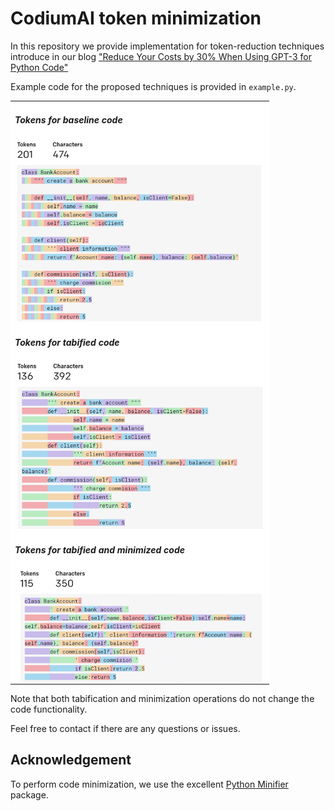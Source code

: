 # CodiumAI token minimization

In this repository we provide implementation for token-reduction techniques introduce in our blog ["Reduce Your Costs by 30% When Using GPT-3 for Python Code"](https://www.codium.ai/post/reduce-your-costs-by-30-when-using-gpt-3-for-python-code)

Example code for the proposed techniques is provided in `example.py`.

<p align="center">
 <table class="tg">
 <tr>
    <td class="tg-c3ow" style="background-color: white;"><h5>Tokens for baseline code</h5><img alt="Baseline Tokens" src=pics/baseline_tokens.png align="center" width="400"  style="background-color: white;"></td>
  </tr>
  <tr>
    <td class="tg-c3ow" style="background-color: white;"><h5>Tokens for tabified code</h5><img alt="Tabified Tokens" src=pics/tabified_tokens.png align="center" width="400"  style="background-color: white;"></td>
  </tr>
  <tr>
    <td class="tg-c3ow" style="background-color: white;"><h5>Tokens for tabified and minimized code</h5><img alt="Tabified and minimized code tokens" src=pics/tabified_and_minimized_tokens.png align="center" width="400"  style="background-color: white;"></td>
  </tr>
</table>
</p>

Note that both tabification and minimization operations do not change the code functionality. 

Feel free to contact if there are any questions or issues.

## Acknowledgement
To perform code minimization, we use the excellent [Python Minifier](https://github.com/dflook/python-minifier) package.
